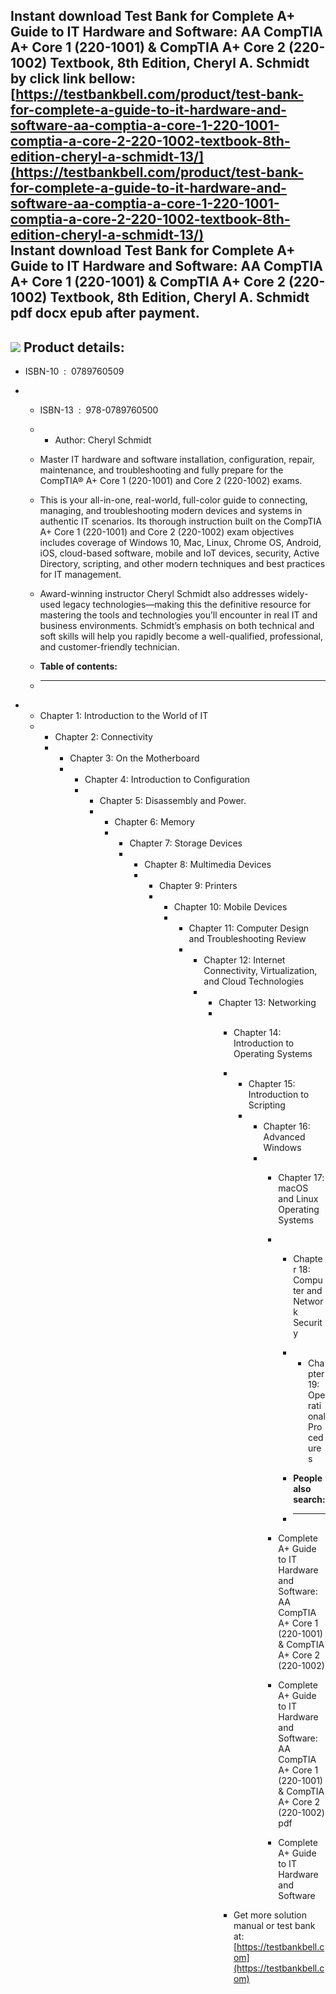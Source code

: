 Instant download **Test Bank for Complete A+ Guide to IT Hardware and Software: AA CompTIA A+ Core 1 (220-1001) & CompTIA A+ Core 2 (220-1002) Textbook, 8th Edition, Cheryl A. Schmidt** by click link bellow:  
[https://testbankbell.com/product/test-bank-for-complete-a-guide-to-it-hardware-and-software-aa-comptia-a-core-1-220-1001-comptia-a-core-2-220-1002-textbook-8th-edition-cheryl-a-schmidt-13/](https://testbankbell.com/product/test-bank-for-complete-a-guide-to-it-hardware-and-software-aa-comptia-a-core-1-220-1001-comptia-a-core-2-220-1002-textbook-8th-edition-cheryl-a-schmidt-13/)  
**Instant download Test Bank for Complete A+ Guide to IT Hardware and Software: AA CompTIA A+ Core 1 (220-1001) & CompTIA A+ Core 2 (220-1002) Textbook, 8th Edition, Cheryl A. Schmidt pdf docx epub after payment.**
----------------------------------------------------------------------------------------------------------------------------------------------------------------------------------------------------------------------


![](https://testbankbell.com/wp-content/uploads/2023/05/9780789760500_TestBank.jpg)
**Product details:**
--------------------


* ISBN-10 ‏ : ‎ 0789760509
* * ISBN-13 ‏ : ‎ 978-0789760500
  * * Author: Cheryl Schmidt
   
  * Master IT hardware and software installation, configuration, repair, maintenance, and troubleshooting and fully prepare for the CompTIA® A+ Core 1 (220-1001) and Core 2 (220-1002) exams.
  * This is your all-in-one, real-world, full-color guide to connecting, managing, and troubleshooting modern devices and systems in authentic IT scenarios. Its thorough instruction built on the CompTIA A+ Core 1 (220-1001) and Core 2 (220-1002) exam objectives includes coverage of Windows 10, Mac, Linux, Chrome OS, Android, iOS, cloud-based software, mobile and IoT devices, security, Active Directory, scripting, and other modern techniques and best practices for IT management.
  * Award-winning instructor Cheryl Schmidt also addresses widely-used legacy technologies―making this the definitive resource for mastering the tools and technologies you’ll encounter in real IT and business environments. Schmidt’s emphasis on both technical and soft skills will help you rapidly become a well-qualified, professional, and customer-friendly technician.
  * **Table of contents:**
  * ----------------------
 
* * Chapter 1: Introduction to the World of IT
  * * Chapter 2: Connectivity
    * * Chapter 3: On the Motherboard
      * * Chapter 4: Introduction to Configuration
        * * Chapter 5: Disassembly and Power.
          * * Chapter 6: Memory
            * * Chapter 7: Storage Devices
              * * Chapter 8: Multimedia Devices
                * * Chapter 9: Printers
                  * * Chapter 10: Mobile Devices
                    * * Chapter 11: Computer Design and Troubleshooting Review
                      * * Chapter 12: Internet Connectivity, Virtualization, and Cloud Technologies
                        * * Chapter 13: Networking
                          * * Chapter 14: Introduction to Operating Systems
                            * * Chapter 15: Introduction to Scripting
                              * * Chapter 16: Advanced Windows
                                * * Chapter 17: macOS and Linux Operating Systems
                                  * * Chapter 18: Computer and Network Security
                                    * * Chapter 19: Operational Procedures
                                     
                                    * **People also search:**
                                    * -----------------------
                                   
                                  * Complete A+ Guide to IT Hardware and Software: AA CompTIA A+ Core 1 (220-1001) & CompTIA A+ Core 2 (220-1002)
                                 
                                  * Complete A+ Guide to IT Hardware and Software: AA CompTIA A+ Core 1 (220-1001) & CompTIA A+ Core 2 (220-1002) pdf
                                 
                                  * Complete A+ Guide to IT Hardware and Software
                                 
                            *  Get more solution manual or test bank at: [https://testbankbell.com](https://testbankbell.com)
